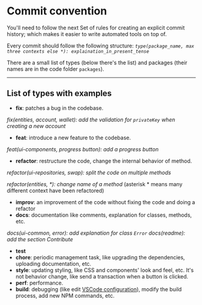 # Commit convention

You'll need to follow the next Set of rules for creating an explicit commit history; which makes it easier to write automated tools on top of.

Every commit should follow the following structure:
_`type(package_name, max three contexts else *): explaination_in_present_tense`_

There are a small list of types (below there's the list) and packages (their names are in the code folder `packages`).

---

## List of types with examples

- **fix**: patches a bug in the codebase.

_fix(entities, account, wallet): add the validation for `privateKey` when creating a new account_

- **feat**: introduce a new feature to the codebase.

_feat(ui-components, progress button): add a progress button_

- **refactor**: restructure the code, change the internal behavior of method.

_refactor(ui-repositories, swap): split the code on multiple methods_

_refactor(entities, *): change name of a method_ (asterisk * means many different context have been refactored)

- **improv**: an improvement of the code without fixing the code and doing a refactor
- **docs**: documentation like comments, explanation for classes, methods, etc.

_docs(ui-common, error): add explanation for class `Error`_
_docs(readme): add the section Contribute_

- **test**
- **chore**: periodic management task, like upgrading the dependencies, uploading documentation, etc.
- **style**: updating styling, like CSS and components' look and feel, etc. It's not behavior change, like send a transaction when a button is clicked.
- **perf**: performance.
- **build**: debugging (like edit [VSCode configuration](https://github.com/Future-Wallet/skia-wallet/blob/main/.vscode)), modify the build process, add new NPM commands, etc.
